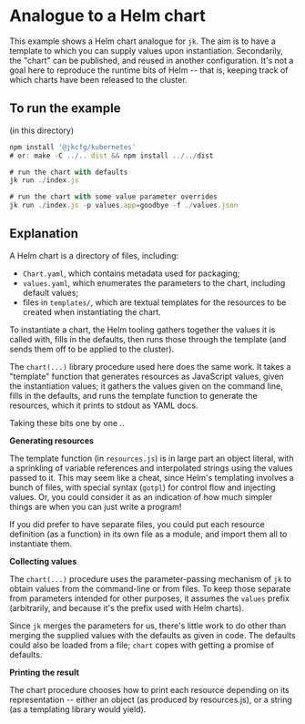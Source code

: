 # Analogue to a Helm chart

This example shows a Helm chart analogue for `jk`. The aim is to have
a template to which you can supply values upon
instantiation. Secondarily, the "chart" can be published, and reused
in another configuration. It's not a goal here to reproduce the
runtime bits of Helm -- that is, keeping track of which charts have
been released to the cluster.

## To run the example

(in this directory)

```js
npm install '@jkcfg/kubernetes'
# or: make -C ../.. dist && npm install ../../dist

# run the chart with defaults
jk run ./index.js

# run the chart with some value parameter overrides
jk run ./index.js -p values.app=goodbye -f ./values.json
```

## Explanation

A Helm chart is a directory of files, including:

 - `Chart.yaml`, which contains metadata used for packaging;
 - `values.yaml`, which enumerates the parameters to the chart,
   including default values;
 - files in `templates/`, which are textual templates for the
   resources to be created when instantiating the chart.

To instantiate a chart, the Helm tooling gathers together the values
it is called with, fills in the defaults, then runs those through the
template (and sends them off to be applied to the cluster).

The `chart(...)` library procedure used here does the same work. It
takes a "template" function that generates resources as JavaScript
values, given the instantiation values; it gathers the values given on
the command line, fills in the defaults, and runs the template
function to generate the resources, which it prints to stdout as YAML
docs.

Taking these bits one by one ..

**Generating resources**

The template function (in `resources.js`) is in large part an object
literal, with a sprinkling of variable references and interpolated
strings using the values passed to it. This may seem like a cheat,
since Helm's templating involves a bunch of files, with special syntax
(`gotpl`) for control flow and injecting values. Or, you could
consider it as an indication of how much simpler things are when you
can just write a program!

If you did prefer to have separate files, you could put each resource
definition (as a function) in its own file as a module, and import
them all to instantiate them.

**Collecting values**

The `chart(...)` procedure uses the parameter-passing mechanism of
`jk` to obtain values from the command-line or from files. To keep
those separate from parameters intended for other purposes, it assumes
the `values` prefix (arbitrarily, and because it's the prefix used
with Helm charts).

Since `jk` merges the parameters for us, there's little work to do
other than merging the supplied values with the defaults as given in
code. The defaults could also be loaded from a file; `chart` copes
with getting a promise of defaults.

**Printing the result**

The chart procedure chooses how to print each resource depending on
its representation -- either an object (as produced by resources.js),
or a string (as a templating library would yield).
